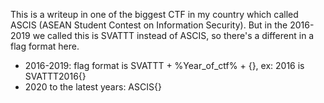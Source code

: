 This is a writeup in one of the biggest CTF in my country which called ASCIS (ASEAN Student Contest on Information Security). But in the 2016-2019 we called this is SVATTT instead of ASCIS, so there's a different in a flag format here.

- 2016-2019: flag format is SVATTT + %Year_of_ctf% + {}, ex: 2016 is SVATTT2016{}
- 2020 to the latest years: ASCIS{}
